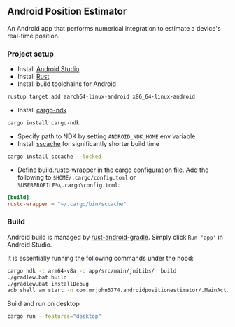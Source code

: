 ## Android Position Estimator
An Android app that performs numerical integration to estimate a device's real-time position.

### Project setup
- Install [Android Studio](https://developer.android.com/studio)
- Install [Rust](https://www.rust-lang.org/learn/get-started)
- Install build toolchains for Android
```bash
rustup target add aarch64-linux-android x86_64-linux-android
```
- Install [cargo-ndk](https://github.com/bbqsrc/cargo-ndk)
```bash
cargo install cargo-ndk
```
- Specify path to NDK by setting `ANDROID_NDK_HOME` env variable
- Install [sscache](https://github.com/mozilla/sccache) for significantly shorter build time
```bash
cargo install sccache --locked
```
- Define build.rustc-wrapper in the cargo configuration file. Add the following to `$HOME/.cargo/config.toml` or `%USERPROFILE%\.cargo\config.toml`:
```toml
[build]
rustc-wrapper = "~/.cargo/bin/sccache"
```

### Build
Android build is managed by [rust-android-gradle](https://github.com/mozilla/rust-android-gradle). Simply click `Run 'app'` in Android Studio.

It is essentially running the following commands under the hood:
```bash
cargo ndk -t arm64-v8a -o app/src/main/jniLibs/  build
./gradlew.bat build
./gradlew.bat installDebug
adb shell am start -n com.mrjohn6774.androidpositionestimator/.MainActivity
```

Build and run on desktop
```bash
cargo run --features="desktop"
```